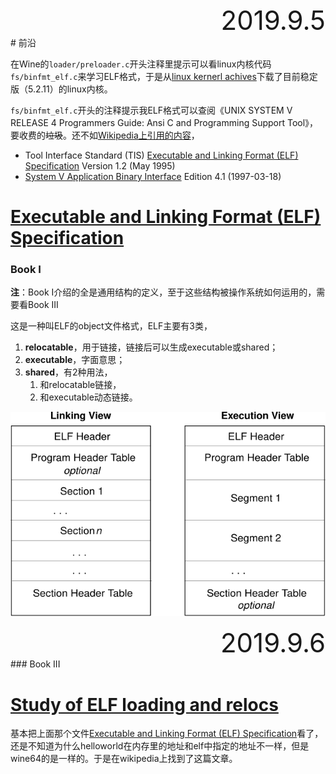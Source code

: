 <div style="text-align:right; font-size:3em;">2019.9.5</div>
# 前沿

在Wine的`loader/preloader.c`开头注释里提示可以看linux内核代码`fs/binfmt_elf.c`来学习ELF格式，于是从[linux kernerl achives](https://www.kernel.org/)下载了目前稳定版（5.2.11）的linux内核。

`fs/binfmt_elf.c`开头的注释提示我ELF格式可以查阅《UNIX SYSTEM V RELEASE 4 Programmers Guide: Ansi C and Programming Support Tool》，要收费的~~垃圾~~。还不如[Wikipedia上引用的内容](https://en.wikipedia.org/wiki/Executable_and_Linkable_Format#References)，

* Tool Interface Standard (TIS) [Executable and Linking Format (ELF) Specification](http://refspecs.linuxbase.org/elf/elf.pdf) Version 1.2 (May 1995)
* [System V Application Binary Interface](http://www.sco.com/developers/devspecs/gabi41.pdf) Edition 4.1 (1997-03-18)

# [Executable and Linking Format (ELF) Specification](http://refspecs.linuxbase.org/elf/elf.pdf)

### Book I

**注**：Book I介绍的全是通用结构的定义，至于这些结构被操作系统如何运用的，需要看Book III

这是一种叫ELF的object文件格式，ELF主要有3类，

1. **relocatable**，用于链接，链接后可以生成executable或shared；
2. **executable**，字面意思；
3. **shared**，有2种用法，
   1. 和relocatable链接，
   2. 和executable动态链接。

![1_1_object_file_format](pictures/1_1_object_file_format.svg)

<div style="text-align:right; font-size:3em;">2019.9.6</div>
### Book III

# [Study of ELF loading and relocs](http://netwinder.osuosl.org/users/p/patb/public_html/elf_relocs.html)

基本把上面那个文件[Executable and Linking Format (ELF) Specification](http://refspecs.linuxbase.org/elf/elf.pdf)看了，还是不知道为什么helloworld在内存里的地址和elf中指定的地址不一样，但是wine64的是一样的。于是在wikipedia上找到了这篇文章。

